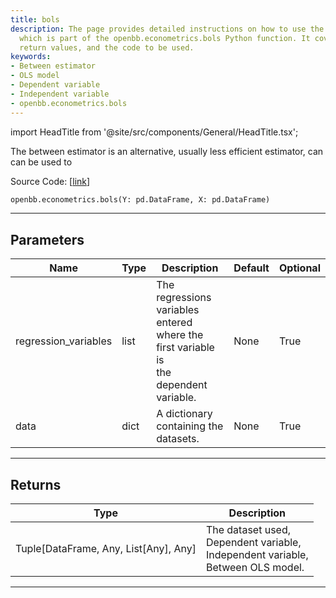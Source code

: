 ```yaml
---
title: bols
description: The page provides detailed instructions on how to use the 'Between estimator',
  which is part of the openbb.econometrics.bols Python function. It covers parameters,
  return values, and the code to be used.
keywords:
- Between estimator
- OLS model
- Dependent variable
- Independent variable
- openbb.econometrics.bols
---
```


import HeadTitle from '@site/src/components/General/HeadTitle.tsx';

<HeadTitle title="bols - Econometrics - Reference | OpenBB SDK Docs" />

The between estimator is an alternative, usually less efficient estimator, can can be used to

Source Code: [[link](https://github.com/OpenBB-finance/OpenBBTerminal/tree/main/openbb_terminal/econometrics/regression_model.py#L314)]

```python
openbb.econometrics.bols(Y: pd.DataFrame, X: pd.DataFrame)
```

---

## Parameters

| Name | Type | Description | Default | Optional |
| ---- | ---- | ----------- | ------- | -------- |
| regression_variables | list | The regressions variables entered where the first variable is<br/>the dependent variable. | None | True |
| data | dict | A dictionary containing the datasets. | None | True |


---

## Returns

| Type | Description |
| ---- | ----------- |
| Tuple[DataFrame, Any, List[Any], Any] | The dataset used,<br/>Dependent variable,<br/>Independent variable,<br/>Between OLS model. |
---
